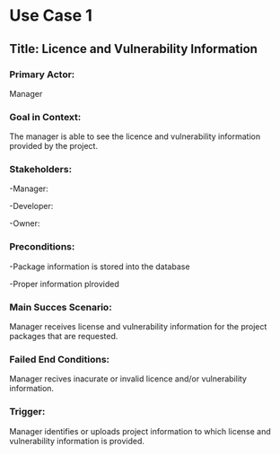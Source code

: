 # Use Case 1
## Title: Licence and Vulnerability Information
### Primary Actor:
Manager

### Goal in Context:  
The manager is able to see the licence and vulnerability information provided by the project.

### Stakeholders:  
-Manager:

-Developer:

-Owner:

### Preconditions:
-Package information is stored into the database  

-Proper information plrovided

### Main Succes Scenario:  
Manager receives license and vulnerability
information for the project packages that are requested.

### Failed End Conditions:  
Manager recives inacurate or invalid licence and/or vulnerability information. 

### Trigger:
Manager identifies or uploads project information to which license and
vulnerability information is provided.
